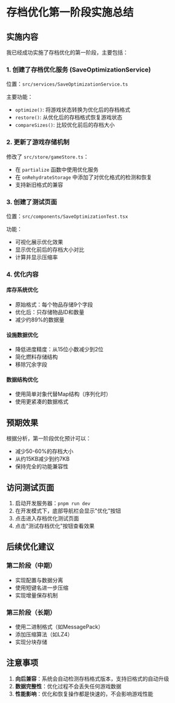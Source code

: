 # 存档优化第一阶段实施总结

## 实施内容

我已经成功实施了存档优化的第一阶段，主要包括：

### 1. 创建了存档优化服务 (SaveOptimizationService)

位置：`src/services/SaveOptimizationService.ts`

主要功能：
- `optimize()`: 将游戏状态转换为优化后的存档格式
- `restore()`: 从优化后的存档格式恢复游戏状态
- `compareSizes()`: 比较优化前后的存档大小

### 2. 更新了游戏存储机制

修改了 `src/store/gameStore.ts`：
- 在 `partialize` 函数中使用优化服务
- 在 `onRehydrateStorage` 中添加了对优化格式的检测和恢复
- 支持新旧格式的兼容

### 3. 创建了测试页面

位置：`src/components/SaveOptimizationTest.tsx`

功能：
- 可视化展示优化效果
- 显示优化前后的存档大小对比
- 计算并显示压缩率

### 4. 优化内容

#### 库存系统优化
- 原始格式：每个物品存储9个字段
- 优化后：只存储物品ID和数量
- 减少约89%的数据量

#### 设施数据优化
- 降低进度精度：从15位小数减少到2位
- 简化燃料存储结构
- 移除冗余字段

#### 数据结构优化
- 使用简单对象代替Map结构（序列化时）
- 使用更紧凑的数据格式

## 预期效果

根据分析，第一阶段优化预计可以：
- 减少50-60%的存档大小
- 从约15KB减少到约7KB
- 保持完全的功能兼容性

## 访问测试页面

1. 启动开发服务器：`pnpm run dev`
2. 在开发模式下，底部导航栏会显示"优化"按钮
3. 点击进入存档优化测试页面
4. 点击"测试存档优化"按钮查看效果

## 后续优化建议

### 第二阶段（中期）
- 实现配置与数据分离
- 使用短键名进一步压缩
- 实现增量保存机制

### 第三阶段（长期）
- 使用二进制格式（如MessagePack）
- 添加压缩算法（如LZ4）
- 实现分块存储

## 注意事项

1. **向后兼容**：系统会自动检测存档格式版本，支持旧格式的自动升级
2. **数据完整性**：优化过程不会丢失任何游戏数据
3. **性能影响**：优化和恢复操作都是快速的，不会影响游戏性能